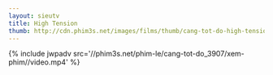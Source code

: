 ```yaml
---
layout: sieutv
title: High Tension
thumb: http://cdn.phim3s.net/images/films/thumb/cang-tot-do-high-tension-2003.jpg
---
```

{% include jwpadv src='//phim3s.net/phim-le/cang-tot-do_3907/xem-phim//video.mp4' %}